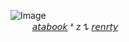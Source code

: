 ![Image](https://github.com/user-attachments/assets/ab0f501e-ee75-4289-ab54-3f50229c1b4c)
⠀ ⠀ ⠀ ⠀ ⠀ ⠀ ⠀ ⠀ ⠀ ⠀ ⠀ ⠀ ⠀ ⠀ ⠀ ⠀ ⠀ ⠀ ⠀ ⠀ ⠀ ⠀ ⠀ ⠀ ⠀  ⠀ ⠀⠀⠀⠀⠀ ⠀⠀ ⠀[𝘢𝘵𝘢𝘣𝘰𝘰𝘬](https://yoruuado.atabook.org) ᶻ 𝗓 𐰁 [𝘳𝘦𝘯𝘳𝘵𝘺](https://rentry.co/stunningfacts) 
